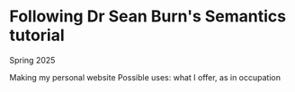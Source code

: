 # Following Dr Sean Burn's Semantics tutorial

Spring 2025

Making my personal website
Possible uses: what I offer, as in occupation
